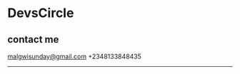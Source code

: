 # DevsCircle

contact me
----------------------
malgwisunday@gmail.com
+2348133848435

-----------------------
